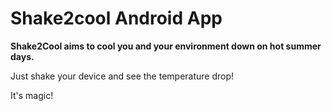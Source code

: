 Shake2cool Android App
==========

**Shake2Cool aims to cool you and your environment down on hot summer days.**

Just shake your device and see the temperature drop!

It's magic!
